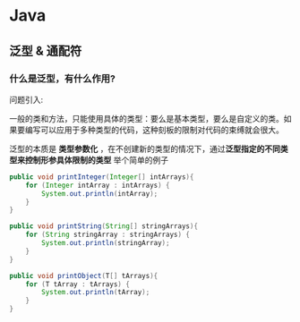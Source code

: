 # Java

## 泛型 & 通配符

### 什么是泛型，有什么作用?
问题引入:  

一般的类和方法，只能使用具体的类型：要么是基本类型，要么是自定义的类。如果要编写可以应用于多种类型的代码，这种刻板的限制对代码的束缚就会很大。



泛型的本质是 **类型参数化** ，在不创建新的类型的情况下，通过**泛型指定的不同类型来控制形参具体限制的类型**
举个简单的例子
```java
public void printInteger(Integer[] intArrays){
    for (Integer intArray : intArrays) {
        System.out.println(intArray);
    }
}

public void printString(String[] stringArrays){
    for (String stringArray : stringArrays) {
        System.out.println(stringArray);
    }
}

public void printObject(T[] tArrays){
    for (T tArray : tArrays) {
        System.out.println(tArray);
    }
}
```


